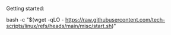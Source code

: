Getting started:

bash -c "$(wget -qLO - https://raw.githubusercontent.com/tech-scripts/linux/refs/heads/main/misc/start.sh)"
